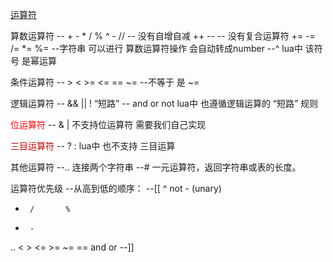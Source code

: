 [运算符](file:///D:/Unity%20Lua/Lua%E8%AF%AD%E6%B3%95/Lua%E8%AF%AD%E6%B3%95/Lesson4_Operator.lua)

算数运算符
-- + - * / % ^ - //
-- 没有自增自减 ++ --
-- 没有复合运算符 += -= /= *= %=
--字符串 可以进行 算数运算符操作 会自动转成number
--^ lua中 该符号 是幂运算

条件运算符
-- > < >= <= == ~=
--不等于 是 ~=

逻辑运算符
-- &&  ||  !   “短路”
-- and  or  not  lua中 也遵循逻辑运算的 “短路” 规则

<font color="#ff0000">位运算符</font>
-- &  |  不支持位运算符 需要我们自己实现

<font color="#c00000">三目运算符</font>
-- ? :  lua中 也不支持 三目运算

其他运算符
--.. 连接两个字符串
--#	 一元运算符，返回字符串或表的长度。

运算符优先级
--从高到低的顺序：
--[[
^
not    - (unary)
*      /       %
+      -
..
<      >      <=     >=     ~=     ==
and
or
--]]